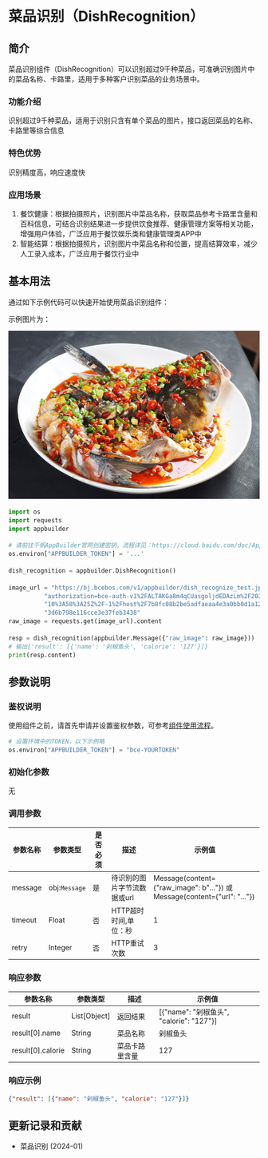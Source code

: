 # 菜品识别（DishRecognition）

## 简介
菜品识别组件（DishRecognition）可以识别超过9千种菜品，可准确识别图片中的菜品名称、卡路里，适用于多种客户识别菜品的业务场景中。

### 功能介绍
识别超过9千种菜品，适用于识别只含有单个菜品的图片，接口返回菜品的名称、卡路里等综合信息

### 特色优势
识别精度高，响应速度快

### 应用场景
1. 餐饮健康：根据拍摄照片，识别图片中菜品名称，获取菜品参考卡路里含量和百科信息，可结合识别结果进一步提供饮食推荐、健康管理方案等相关功能，增强用户体验，广泛应用于餐饮娱乐类和健康管理类APP中
2. 智能结算：根据拍摄照片，识别图片中菜品名称和位置，提高结算效率，减少人工录入成本，广泛应用于餐饮行业中

## 基本用法
通过如下示例代码可以快速开始使用菜品识别组件：

示例图片为：

![菜品识别示例图片](./dish_recognize_test.jpg)

```python
import os
import requests
import appbuilder

# 请前往千帆AppBuilder官网创建密钥，流程详见：https://cloud.baidu.com/doc/AppBuilder/s/Olq6grrt6#1%E3%80%81%E5%88%9B%E5%BB%BA%E5%AF%86%E9%92%A5
os.environ["APPBUILDER_TOKEN"] = '...'

dish_recognition = appbuilder.DishRecognition()

image_url = "https://bj.bcebos.com/v1/appbuilder/dish_recognize_test.jpg?" \
          "authorization=bce-auth-v1%2FALTAKGa8m4qCUasgoljdEDAzLm%2F2024-01-11T" \
          "10%3A58%3A25Z%2F-1%2Fhost%2F7b8fc08b2be5adfaeaa4e3a0bb0d1a1281b10da" \
          "3d6b798e116cce3e37feb3438"
raw_image = requests.get(image_url).content

resp = dish_recognition(appbuilder.Message({"raw_image": raw_image}))
# 输出{'result': [{'name': '剁椒鱼头', 'calorie': '127'}]}
print(resp.content)
```

## 参数说明
### 鉴权说明
使用组件之前，请首先申请并设置鉴权参数，可参考[组件使用流程](https://cloud.baidu.com/doc/AppBuilder/s/Olq6grrt6#1%E3%80%81%E5%88%9B%E5%BB%BA%E5%AF%86%E9%92%A5)。
```python
# 设置环境中的TOKEN，以下示例略
os.environ["APPBUILDER_TOKEN"] = "bce-YOURTOKEN"
```

### 初始化参数
无

### 调用参数
|参数名称 |参数类型 |是否必须 |描述 | 示例值    |
|--------|--------|--------|----|--------|
|message |obj:`Message`  |是 |待识别的图片字节流数据或url| Message(content={"raw_image": b"..."}) 或Message(content={"url": "..."}) |
|timeout| Float   | 否    | HTTP超时时间,单位：秒               |1||
|retry|Integer|否 |HTTP重试次数| 3      |

### 响应参数
|参数名称 |参数类型 |描述 |示例值|
|--------|--------|----|------|
|result  |List[Object]  |返回结果|[{"name": "剁椒鱼头", "calorie": "127"}]|
|result[0].name    |String  |菜品名称|剁椒鱼头|
|result[0].calorie |String  |菜品卡路里含量|127|


### 响应示例
```json
{"result": [{"name": "剁椒鱼头", "calorie": "127"}]}
```


## 更新记录和贡献
* 菜品识别 (2024-01)
